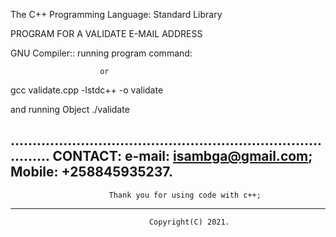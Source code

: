 The C++ Programming Language: Standard Library


PROGRAM  FOR A VALIDATE E-MAIL ADDRESS


GNU Compiler:: running program command:


                        or
 gcc  validate.cpp -lstdc++ -o validate

 and
 running
 Object
 ./validate

................................................................................
                                  CONTACT:
                              e-mail:  isambga@gmail.com;
                              Mobile: +258845935237.
--------------------------------------------------------------------------------
                          Thank you for using code with c++;
 -------------------------------------------------------------------------------                                                  

                                   Copyright(C) 2021.
